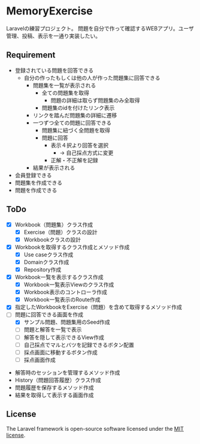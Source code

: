 # MemoryExercise
Laravelの練習プロジェクト。
問題を自分で作って確認するWEBアプリ。ユーザ管理、投稿、表示を一通り実装したい。

## Requirement
- 登録されている問題を回答できる
  - 自分の作ったもしくは他の人が作った問題集に回答できる
    - 問題集を一覧が表示される
      - 全ての問題集を取得
        - 問題の詳細は取らず問題集のみ全取得
      - 問題集のidを付けたリンク表示
    - リンクを踏んだ問題集の詳細に遷移
    - 一つずつ全ての問題に回答できる
      - 問題集に紐づく全問題を取得
      - 問題に回答
        - 表示４択より回答を選択
          - → 自己採点方式に変更
        - 正解・不正解を記録
    - 結果が表示される
- 会員登録できる
- 問題集を作成できる
- 問題を作成できる

## ToDo
- [x] Workbook（問題集）クラス作成
  - [x] Exercise（問題）クラスの設計
  - [x] Workbookクラスの設計
- [x] Workbookを取得するクラス作成とメソッド作成
  - [x] Use caseクラス作成
  - [x] Domainクラス作成
  - [x] Repository作成
- [x] Workbook一覧を表示するクラス作成
  - [x] Workbook一覧表示Viewのクラス作成
  - [x] Workbook表示のコントローラ作成
  - [x] Workbook一覧表示のRoute作成
- [x] 指定したWorkbookをExercise（問題）を含めて取得するメソッド作成
- [ ] 問題に回答できる画面を作成
  - [x] サンプル問題、問題集用のSeed作成
  - [ ] 問題と解答を一覧で表示
  - [ ] 解答を隠して表示できるView作成
  - [ ] 自己採点でマルとバツを記録できるボタン配置
  - [ ] 採点画面に移動するボタン作成
  - [ ] 採点画面作成
- 解答時のセッションを管理するメソッド作成
- History（問題回答履歴）クラス作成
- 問題履歴を保存するメソッド作成
- 結果を取得して表示する画面作成

## License
The Laravel framework is open-source software licensed under the [MIT license](https://opensource.org/licenses/MIT).
